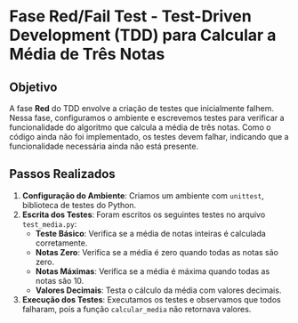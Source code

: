 # Fase Red/Fail Test - Test-Driven Development (TDD) para Calcular a Média de Três Notas

## Objetivo
A fase **Red** do TDD envolve a criação de testes que inicialmente falhem. Nessa fase, configuramos o ambiente e escrevemos testes para verificar a funcionalidade do algoritmo que calcula a média de três notas. Como o código ainda não foi implementado, os testes devem falhar, indicando que a funcionalidade necessária ainda não está presente.

## Passos Realizados
1. **Configuração do Ambiente**: Criamos um ambiente com `unittest`, biblioteca de testes do Python.
2. **Escrita dos Testes**: Foram escritos os seguintes testes no arquivo `test_media.py`:
   - **Teste Básico**: Verifica se a média de notas inteiras é calculada corretamente.
   - **Notas Zero**: Verifica se a média é zero quando todas as notas são zero.
   - **Notas Máximas**: Verifica se a média é máxima quando todas as notas são 10.
   - **Valores Decimais**: Testa o cálculo da média com valores decimais.
3. **Execução dos Testes**: Executamos os testes e observamos que todos falharam, pois a função `calcular_media` não retornava valores.
